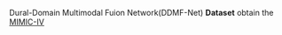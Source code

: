 Dural-Domain Multimodal Fuion Network(DDMF-Net)
**Dataset**
obtain the [MIMIC-IV](https://physionet.org/content/mimiciv/3.0/) 
